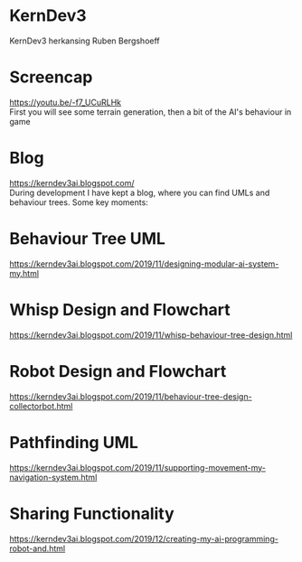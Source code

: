# KernDev3
KernDev3 herkansing Ruben Bergshoeff

# Screencap
https://youtu.be/-f7_UCuRLHk <br/>
First you will see some terrain generation, then a bit of the AI's behaviour in game

# Blog
https://kerndev3ai.blogspot.com/ <br/>
During development I have kept a blog, where you can find UMLs and behaviour trees.
Some key moments:

# Behaviour Tree UML
https://kerndev3ai.blogspot.com/2019/11/designing-modular-ai-system-my.html

# Whisp Design and Flowchart
https://kerndev3ai.blogspot.com/2019/11/whisp-behaviour-tree-design.html

# Robot Design and Flowchart
https://kerndev3ai.blogspot.com/2019/11/behaviour-tree-design-collectorbot.html

# Pathfinding UML
https://kerndev3ai.blogspot.com/2019/11/supporting-movement-my-navigation-system.html

# Sharing Functionality
https://kerndev3ai.blogspot.com/2019/12/creating-my-ai-programming-robot-and.html

